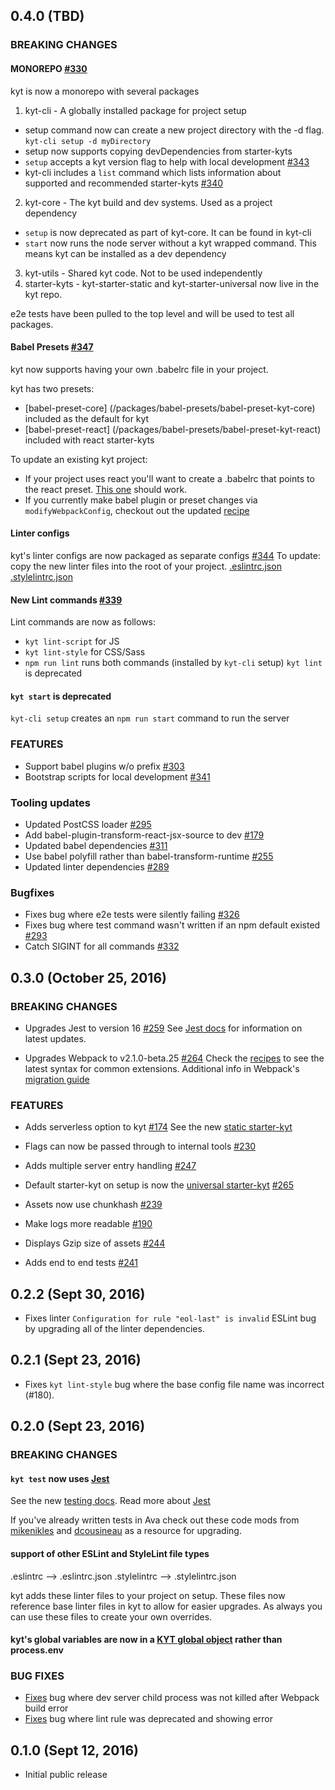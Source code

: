 
## 0.4.0 (TBD)

### BREAKING CHANGES

#### MONOREPO [#330](https://github.com/NYTimes/kyt/pull/330)
kyt is now a monorepo with several packages
1. kyt-cli - A globally installed package for project setup
  - setup command now can create a new project directory with the -d flag.
    `kyt-cli setup -d myDirectory`
  - setup now supports copying devDependencies from starter-kyts
  - `setup` accepts a kyt version flag to help with local development [#343](https://github.com/NYTimes/kyt/pull/343)
  - kyt-cli includes a `list` command which lists information about supported and recommended starter-kyts [#340](https://github.com/NYTimes/kyt/pull/340)
2. kyt-core - The kyt build and dev systems. Used as a project dependency
  - `setup` is now deprecated as part of kyt-core. It can be found in kyt-cli
  - `start` now runs the node server without a kyt wrapped command. This means kyt can be installed as a dev dependency
3. kyt-utils - Shared kyt code. Not to be used independently
4. starter-kyts - kyt-starter-static and kyt-starter-universal now live in the kyt repo.

e2e tests have been pulled to the top level and will be used to test all packages.

#### Babel Presets [#347](https://github.com/NYTimes/kyt/pull/347)
kyt now supports having your own .babelrc file in your project.

kyt has two presets:
- [babel-preset-core] (/packages/babel-presets/babel-preset-kyt-core) included as the default for kyt
- [babel-preset-react] (/packages/babel-presets/babel-preset-kyt-react) included with react starter-kyts

To update an existing kyt project:
- If your project uses react you'll want to create a .babelrc that points to the react preset. [This one](/packages/starter-kyts/kyt-starter-universal/.babelrc) should work.
- If you currently make babel plugin or preset changes via `modifyWebpackConfig`, checkout out the updated [recipe](/docs/Recipes.md)


#### Linter configs
kyt's linter configs are now packaged as separate configs [#344](https://github.com/NYTimes/kyt/pull/344)
To update: copy the new linter files into the root of your project.
[.eslintrc.json](/packages/kyt-cli/config/user/.eslintrc.base.json)
[.stylelintrc.json](/packages/kyt-cli/config/user/.stylelintrc.json)


#### New Lint commands [#339](https://github.com/NYTimes/kyt/pull/339)
Lint commands are now  as follows:
- `kyt lint-script` for JS
- `kyt lint-style` for CSS/Sass
- `npm run lint` runs both commands (installed by `kyt-cli` setup)
`kyt lint` is deprecated


#### `kyt start` is deprecated
`kyt-cli setup` creates an `npm run start` command to run the server

### FEATURES
- Support babel plugins w/o prefix [#303](https://github.com/NYTimes/kyt/issues/303)
- Bootstrap scripts for local development [#341](https://github.com/NYTimes/kyt/pull/341)


### Tooling updates
- Updated PostCSS loader [#295](https://github.com/NYTimes/kyt/pull/295)
- Add babel-plugin-transform-react-jsx-source to dev [#179](https://github.com/NYTimes/kyt/issues/179)
- Updated babel dependencies [#311](https://github.com/NYTimes/kyt/pull/311)
- Use babel polyfill rather than babel-transform-runtime [#255](https://github.com/NYTimes/kyt/pull/255)
- Updated linter dependencies [#289](https://github.com/NYTimes/kyt/pull/289)

### Bugfixes

- Fixes bug where e2e tests were silently failing [#326](https://github.com/NYTimes/kyt/pull/326)
- Fixes bug where test command wasn't written if an npm default existed [#293](https://github.com/NYTimes/kyt/pull/293)
- Catch SIGINT for all commands [#332](https://github.com/NYTimes/kyt/pull/332)


## 0.3.0 (October 25, 2016)

### BREAKING CHANGES
- Upgrades Jest to version 16 [#259](https://github.com/NYTimes/kyt/pull/259)
  See [Jest docs](http://facebook.github.io/jest/blog/2016/10/03/jest-16.html) for information on latest updates.

- Upgrades Webpack to v2.1.0-beta.25 [#264](https://github.com/NYTimes/kyt/pull/264)
  Check the [recipes](/Recipes.md) to see the latest syntax for common extensions. Additional info in Webpack's [migration guide](https://webpack.js.org/how-to/upgrade-from-webpack-1/)

### FEATURES

- Adds serverless option to kyt [#174](https://github.com/NYTimes/kyt/pull/174)
  See the new [static starter-kyt](https://github.com/nytimes/kyt-starter-static)

- Flags can now be passed through to internal tools [#230](https://github.com/NYTimes/kyt/pull/230)

- Adds multiple server entry handling [#247](https://github.com/NYTimes/kyt/pull/247)

- Default starter-kyt on setup is now the [universal starter-kyt](https://github.com/NYTimes/kyt-starter-universal) [#265](https://github.com/NYTimes/kyt/pull/265)

- Assets now use chunkhash [#239](https://github.com/NYTimes/kyt/pull/239)

- Make logs more readable [#190](https://github.com/NYTimes/kyt/pull/190)

- Displays Gzip size of assets [#244](https://github.com/NYTimes/kyt/pull/244)

- Adds end to end tests [#241](https://github.com/NYTimes/kyt/pull/241)

## 0.2.2 (Sept 30, 2016)

- Fixes linter `Configuration for rule "eol-last" is invalid` ESLint bug by upgrading all of the linter dependencies.

## 0.2.1 (Sept 23, 2016)

- Fixes `kyt lint-style` bug where the base config file name was incorrect (#180).

## 0.2.0 (Sept 23, 2016)

### BREAKING CHANGES

#### `kyt test` now uses [Jest](https://github.com/NYTimes/kyt/commit/55d51626405cb2be3046cc78e38d285e8116d1a3)

See the new [testing docs](/docs/commands.md#test).
Read more about [Jest](https://facebook.github.io/jest/)

If you've already written tests in Ava check out these code mods from [mikenikles](https://github.com/mikenikles/jscodeshift-ava-to-jest) and [dcousineau](https://gist.github.com/dcousineau/0170c4cf30bcc83ebf1a39b4636ae7d6) as a resource for upgrading.

#### support of other ESLint and StyleLint file types

.eslintrc --> .eslintrc.json
.stylelintrc --> .stylelintrc.json

kyt adds these linter files to your project on setup. These files now reference base linter files in kyt to allow for easier upgrades. As always you can use these files to create your own overrides.

#### kyt's global variables are now in a [KYT global object](/docs/conventions.md#environment-variables) rather than process.env

### BUG FIXES

* [Fixes](https://github.com/NYTimes/kyt/commit/af786d7b9a7d2b0834bdaa2b20be7b9268656934) bug where dev server child process was not killed after Webpack build error
* [Fixes](https://github.com/NYTimes/kyt/commit/2d72505e89f5abd04357aa7c758894f9f8f4cef2) bug where lint rule was deprecated and showing error

## 0.1.0 (Sept 12, 2016)

* Initial public release
